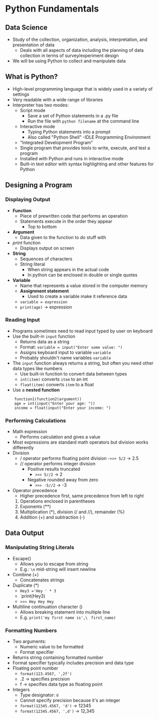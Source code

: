 # Python Fundamentals
## Data Science
- Study of the collection, organization, analysis, interpretation, and presentation of data 
	- Deals with all aspects of data including the planning of data collection in terms of survey/experiment design
- We will be using Python to collect and manipulate data

## What is Python?
- High-level programming language that is widely used in a variety of settings
- Very readable with a wide range of libraries 
- Interpreter has two modes:
	- Script mode
		- Save a set of Python statements in a .py file
		- Run the file with `python filename` at the command line
	- Interactive mode
		- Typing Python statements into a prompt
		- Also called "Python Shell"
-IDLE Programming Environment
	- "Integrated Development Program"
	- Single program that provides tools to write, execute, and test a program
	- Installed with Python and runs in interactive mode
	- Built-in text editor with syntax highlighting and other features for Python

## Designing a Program

### Displaying Output
- **Function**
	- Piece of prewritten code that performs an operation
	- Statements execute in the order they appear
		- Top to bottom
- **Argument**
	- Data given to the function to do stuff with
- *print* function
	- Displays output on screen
- **String**
	- Sequences of characters
	- String literal
		- When string appears in the actual code
		- In python can be enclosed in double or single quotes
- **Variable**
	- Name that represents a value stored in the computer memory
	- **Assignment statement**
		- Used to create a variable make it reference data
	- `variable = expression`
	- `print(age)` -> expression

### Reading Input
- Programs sometimes need to read input typed by user on keyboard
- Use the built-in `input` function
	- Returns data as a string
	- Format: `variable = input("Enter some value: ")`
	- Assigns keyboard input to variable `variable`
	- Probably shouldn't name variables `variable`
- The `input` function always returns a string, but often you need other data types like numbers
	- Use built-in function to convert data between types 
	- `int(item)` converts `item` to an int
	- `float(item)` converts `item` to a float
- Use a **nested function**
```
	function1(function2(argument))
	age = int(input("Enter your age: "))
	income = float(input("Enter your income: ")
```

### Performing Calculations
- Math expression
	- Performs calculation and gives a value
- Most expressions are standard math operators but division works differently 
- Division
	- / operator performs floating point division
		-`>>> 5/2` -> 2.5
	- // operator performs integer division
		- Positive results truncated
			- `>>> 5//2` -> 2
		- Negative rounded away from zero
			- `>>> -5//2` -> -3 
- Operator precedence
	- 	Higher precedence first, same precedence from left to right
	1. Operations enclosed in parentheses 
	2. Exponents (**)
	3. Multiplication (*), division (/ and //), remainder (%)
	4. Addition (+) and subtraction (-)

## Data Output
### Manipulating String Literals
- Escape(\)
	- Allows you to escape from string
	- E.g.: `\n` mid-string will insert newline
- Combine (+)
	- Concatenates strings
- Duplicate (*)
	- `Hey3 ='Hey ' * 3`
	- `print(Hey3)
	- `>>> Hey Hey Hey `
- Multiline continuation character (\)
	- Allows breaking statement into multiple line
	- E.g.
		`print('my first name is',\ `
		`first_name)`
		
### Formatting Numbers
- Two arguments:
	- Numeric value to be formatted
	- Format specifier 
- Returns string containing formatted number 
- Format specifier typically includes precision and data type
- Floating point number
	- `format(123.4567, ',2f')`
	- .2 -> specifies precision
	- f -> specifies data type as floating point
- Integers
	- Type designator: `d` 
	- Cannot specify precision because it's an integer
	- `format(12345.4567, 'd')`	-> 12345
	- `format(12345.4567, ',d')`	-> 12,345
